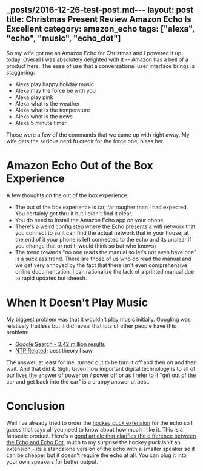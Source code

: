 _posts/2016-12-26-test-post.md---
layout: post
title: Christmas Present Review Amazon Echo Is Excellent
category: amazon_echo
tags: ["alexa", "echo", "music", "echo_dot"]
---
So my wife got me an Amazon Echo for Christmas and I powered it up today.  Overall I was absolutely delighted with it -- Amazon has a hell of a product here.  The ease of use that a conversational user interface brings is staggering:

* Alexa play happy holiday music
* Alexa may the force be with you
* Alexa play pink
* Alexa what is the weather
* Alexa what is the temperature
* Alexa what is the news
* Alexa 5 minute timer

Those were a few of the commands that we came up with right away.  My wife gets the serious nerd fu credit for the force one; bless her.  

# Amazon Echo Out of the Box Experience

A few thoughts on the out of the box experience: 

* The out of the box experience is far, far rougher than I had expected.  You certainly get thru it but I didn't find it clear.
* You do need to install the Amazon Echo app on your phone
* There's a weird config step where the Echo presents a wifi network that you connect to so it can find the actual network that in your house; at the end of it your phone is left connected to the echo and its unclear if you change that or not (I would think so but who knows)
* The trend towards "no one reads the manual so let's not even have one" is a suck ass trend.  There are those of us who do read the manual and we get very annoyed by the fact that there isn't even comprehensive online documentation.  I can rationalize the lack of a printed manual due to rapid updates but sheesh.

# When It Doesn't Play Music

My biggest problem was that it wouldn't play music initially.  Googling was relatively fruitless but it did reveal that lots of other people have this problem:

* [Google Search - 3.42 million results](https://www.google.com/search?q=amazon+echo+won%27t+play+music&oq=amazon+echo+won%27t+&aqs=chrome.3.0j69i57j0l4.5987j0j7&sourceid=chrome&ie=UTF-8)
* [NTP Related](http://www.echotalk.org/index.php?topic=322.0); best theory I saw

The answer, at least for me, turned out to be turn it off and then on and then wait.  And that did it. Sigh.  Given how important digital technology is to all of our lives the answer of power on / power off or as I refer to it "get out of the car and get back into the car" is a crappy answer at best.

# Conclusion

Well I've already tried to order the [hockey puck extension](https://www.amazon.com/dp/B01DFKC2SO/ref=ods_gw_b_h1_ha_justask_black?pf_rd_r=QMHK561Z7EWPEZQJ1BFX&pf_rd_p=68d26f18-1cf3-45a4-870c-87bf6bd9cee6) for the echo so I guess that says all you need to know about how much I like it. This is a fantastic product.  Here's a [good article that clarifies the difference between the Echo and Echo Dot](http://www.pocket-lint.com/news/136952-amazon-echo-vs-amazon-tap-vs-echo-dot-what-s-the-difference); much to my surprise the hockey puck isn't an extension - its a standalone version of the echo with a smaller speaker so it can be cheaper but it doesn't require the echo at all.  You can plug it into your own speakers for better output.
